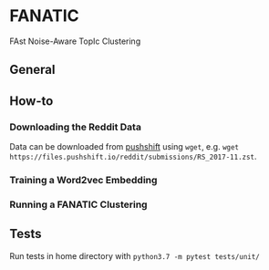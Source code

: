 # FANATIC
FAst Noise-Aware TopIc Clustering

## General


## How-to
### Downloading the Reddit Data
Data can be downloaded from [pushshift](https://files.pushshift.io/reddit/submissions/) using `wget`, e.g. `wget https://files.pushshift.io/reddit/submissions/RS_2017-11.zst`. 

### Training a Word2vec Embedding


### Running a FANATIC Clustering


## Tests
Run tests in home directory with `python3.7 -m pytest tests/unit/`
